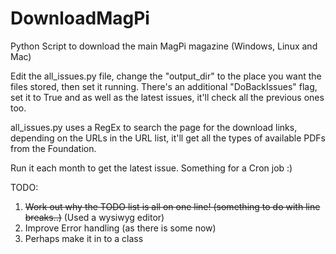 
# DownloadMagPi
Python Script to download the main MagPi magazine (Windows, Linux and Mac)

Edit the all_issues.py file, change the "output_dir" to the place you want the files stored, then set it running.
There's an additional "DoBackIssues" flag, set it to True and as well as the latest issues, it'll check all the previous ones too.

all_issues.py uses a RegEx to search the page for the download links, depending on the URLs in the URL list, it'll get all the types of available PDFs from the Foundation.

Run it each month to get the latest issue.  Something for a Cron job :)

TODO:
 1. ~~Work out why the TODO list is all on one line! (something to do with
    line breaks..)~~ (Used a wysiwyg editor)
 2. Improve Error handling (as there is some now)
 3. Perhaps make it in to a class

